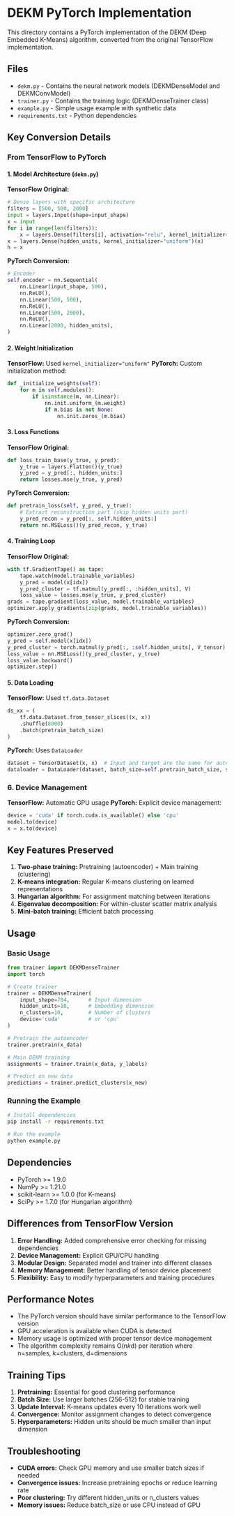 # DEKM PyTorch Implementation

This directory contains a PyTorch implementation of the DEKM (Deep Embedded K-Means) algorithm, converted from the original TensorFlow implementation.

## Files

- `dekm.py` - Contains the neural network models (DEKMDenseModel and DEKMConvModel)
- `trainer.py` - Contains the training logic (DEKMDenseTrainer class)
- `example.py` - Simple usage example with synthetic data
- `requirements.txt` - Python dependencies

## Key Conversion Details

### From TensorFlow to PyTorch

#### 1. Model Architecture (`dekm.py`)

**TensorFlow Original:**
```python
# Dense layers with specific architecture
filters = [500, 500, 2000]
input = layers.Input(shape=input_shape)
x = input
for i in range(len(filters)):
    x = layers.Dense(filters[i], activation="relu", kernel_initializer="uniform")(x)
x = layers.Dense(hidden_units, kernel_initializer="uniform")(x)
h = x
```

**PyTorch Conversion:**
```python
# Encoder
self.encoder = nn.Sequential(
    nn.Linear(input_shape, 500),
    nn.ReLU(),
    nn.Linear(500, 500),
    nn.ReLU(),
    nn.Linear(500, 2000),
    nn.ReLU(),
    nn.Linear(2000, hidden_units),
)
```

#### 2. Weight Initialization

**TensorFlow:** Used `kernel_initializer="uniform"`
**PyTorch:** Custom initialization method:
```python
def _initialize_weights(self):
    for m in self.modules():
        if isinstance(m, nn.Linear):
            nn.init.uniform_(m.weight)
            if m.bias is not None:
                nn.init.zeros_(m.bias)
```

#### 3. Loss Functions

**TensorFlow Original:**
```python
def loss_train_base(y_true, y_pred):
    y_true = layers.Flatten()(y_true)
    y_pred = y_pred[:, hidden_units:]
    return losses.mse(y_true, y_pred)
```

**PyTorch Conversion:**
```python
def pretrain_loss(self, y_pred, y_true):
    # Extract reconstruction part (skip hidden units part)
    y_pred_recon = y_pred[:, self.hidden_units:]
    return nn.MSELoss()(y_pred_recon, y_true)
```

#### 4. Training Loop

**TensorFlow Original:**
```python
with tf.GradientTape() as tape:
    tape.watch(model.trainable_variables)
    y_pred = model(x[idx])
    y_pred_cluster = tf.matmul(y_pred[:, :hidden_units], V)
    loss_value = losses.mse(y_true, y_pred_cluster)
grads = tape.gradient(loss_value, model.trainable_variables)
optimizer.apply_gradients(zip(grads, model.trainable_variables))
```

**PyTorch Conversion:**
```python
optimizer.zero_grad()
y_pred = self.model(x[idx])
y_pred_cluster = torch.matmul(y_pred[:, :self.hidden_units], V_tensor)
loss_value = nn.MSELoss()(y_pred_cluster, y_true)
loss_value.backward()
optimizer.step()
```

#### 5. Data Loading

**TensorFlow:** Used `tf.data.Dataset`
```python
ds_xx = (
    tf.data.Dataset.from_tensor_slices((x, x))
    .shuffle(8000)
    .batch(pretrain_batch_size)
)
```

**PyTorch:** Uses `DataLoader`
```python
dataset = TensorDataset(x, x)  # Input and target are the same for autoencoder
dataloader = DataLoader(dataset, batch_size=self.pretrain_batch_size, shuffle=True)
```

### 6. Device Management

**TensorFlow:** Automatic GPU usage
**PyTorch:** Explicit device management:
```python
device = 'cuda' if torch.cuda.is_available() else 'cpu'
model.to(device)
x = x.to(device)
```

## Key Features Preserved

1. **Two-phase training:** Pretraining (autoencoder) + Main training (clustering)
2. **K-means integration:** Regular K-means clustering on learned representations
3. **Hungarian algorithm:** For assignment matching between iterations
4. **Eigenvalue decomposition:** For within-cluster scatter matrix analysis
5. **Mini-batch training:** Efficient batch processing

## Usage

### Basic Usage

```python
from trainer import DEKMDenseTrainer
import torch

# Create trainer
trainer = DEKMDenseTrainer(
    input_shape=784,      # Input dimension
    hidden_units=10,      # Embedding dimension
    n_clusters=10,        # Number of clusters
    device='cuda'         # or 'cpu'
)

# Pretrain the autoencoder
trainer.pretrain(x_data)

# Main DEKM training
assignments = trainer.train(x_data, y_labels)

# Predict on new data
predictions = trainer.predict_clusters(x_new)
```

### Running the Example

```bash
# Install dependencies
pip install -r requirements.txt

# Run the example
python example.py
```

## Dependencies

- PyTorch >= 1.9.0
- NumPy >= 1.21.0
- scikit-learn >= 1.0.0 (for K-means)
- SciPy >= 1.7.0 (for Hungarian algorithm)

## Differences from TensorFlow Version

1. **Error Handling:** Added comprehensive error checking for missing dependencies
2. **Device Management:** Explicit GPU/CPU handling
3. **Modular Design:** Separated model and trainer into different classes
4. **Memory Management:** Better handling of tensor device placement
5. **Flexibility:** Easy to modify hyperparameters and training procedures

## Performance Notes

- The PyTorch version should have similar performance to the TensorFlow version
- GPU acceleration is available when CUDA is detected
- Memory usage is optimized with proper tensor device management
- The algorithm complexity remains O(n*k*d) per iteration where n=samples, k=clusters, d=dimensions

## Training Tips

1. **Pretraining:** Essential for good clustering performance
2. **Batch Size:** Use larger batches (256-512) for stable training
3. **Update Interval:** K-means updates every 10 iterations work well
4. **Convergence:** Monitor assignment changes to detect convergence
5. **Hyperparameters:** Hidden units should be much smaller than input dimension

## Troubleshooting

- **CUDA errors:** Check GPU memory and use smaller batch sizes if needed
- **Convergence issues:** Increase pretraining epochs or reduce learning rate
- **Poor clustering:** Try different hidden_units or n_clusters values
- **Memory issues:** Reduce batch_size or use CPU instead of GPU
